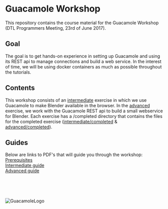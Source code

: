 # Guacamole Workshop
This repository contains the course material for the Guacamole Workshop (DTL Programmers Meeting, 23rd of June 2017).

## Goal
The goal is to get hands-on experience in setting up Guacamole and using its REST api to manage connections and build a web service. In the interest of time, we will be using docker containers as much as possible throughout the tutorials. 

## Contents
This workshop consists of an [intermediate](/intermediate) exercise in which we use Guacamole to make Blender available in the browser. In the [advanced](/advanced) exercise, we work with the Guacamole REST api to build a small webservice for Blender. Each exercise has a /completed directory that contains the files for the completed exercise ([intermediate/completed](/intermediate/completed/) & [advanced/completed](/advanced/completed/)). 

## Guides
Below are links to PDF's that will guide you through the workshop:  
[Prerequisites](/prerequisites/exercise.md)  
[Intermediate guide](/intermediate/exercise.md)    
[Advanced guide](/advanced/exercise.md)

<br/>
<br/>
<br/>

![GuacamoleLogo](https://techtastico.com/files/2010/07/Guacamole.jpg "Guacamole logo")
